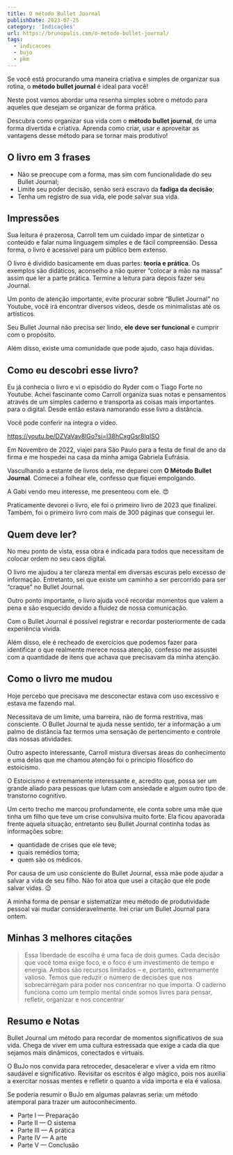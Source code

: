 ```yaml
---
title: O método Bullet Journal
publishDate: 2023-07-25
category: 'Indicações'
url: https://brunopulis.com/o-metodo-bullet-journal/
tags:
  - indicacoes
  - bujo
  - pkm
---
```


Se você está procurando uma maneira criativa e simples de organizar sua rotina, o **método bullet journal** é ideal para você!

Neste post vamos abordar uma resenha simples sobre o método para aqueles que desejam se organizar de forma prática.

Descubra como organizar sua vida com o **método bullet journal**, de uma forma divertida e criativa. Aprenda como criar, usar e aproveitar as vantagens desse método para se tornar mais produtivo!

## O livro em 3 frases

- Não se preocupe com a forma, mas sim com funcionalidade do seu Bullet Journal;
- Limite seu poder decisão, senão será escravo da **fadiga da decisão**;
- Tenha um registro de sua vida, ele pode salvar sua vida.

## Impressões

Sua leitura é prazerosa, Carroll tem um cuidado ímpar de sintetizar o conteúdo e falar numa linguagem simples e de fácil compreensão. Dessa forma, o livro é acessível para um público bem extenso.

O livro é dividido basicamente em duas partes: **teoria e prática**. Os exemplos são didáticos, aconselho a não querer “colocar a mão na massa” assim que ler a parte prática. Termine a leitura para depois fazer seu Journal.

Um ponto de atenção importante, evite procurar sobre “Bullet Journal” no Youtube, você irá encontrar diversos vídeos, desde os minimalistas até os artísticos.

Seu Bullet Journal não precisa ser lindo, **ele deve ser funcional** e cumprir com o propósito.

Além disso, existe uma comunidade que pode ajudo, caso haja dúvidas.

## Como eu descobri esse livro?

Eu já conhecia o livro e vi o episódio do Ryder com o Tiago Forte no Youtube. Achei fascinante como Carroll organiza suas notas e pensamentos através de um simples caderno e transporta as coisas mais importantes para o digital. Desde então estava namorando esse livro a distância.

Você pode conferir na íntegra o vídeo.

<https://youtu.be/DZVaVav8lGo?si=l38hCxgGsr8lqISO>

Em Novembro de 2022, viajei para São Paulo para a festa de final de ano da firma e me hospedei na casa da minha amiga Gabriela Eufrásia.

Vasculhando a estante de livros dela, me deparei com **O Método Bullet Journal**. Comecei a folhear ele, confesso que fiquei empolgando.

A Gabi vendo meu interesse, me presenteou com ele. 😍

Praticamente devorei o livro, ele foi o primeiro livro de 2023 que finalizei. Também, foi o primeiro livro com mais de 300 páginas que consegui ler.

## Quem deve ler?

No meu ponto de vista, essa obra é indicada para todos que necessitam de colocar ordem no seu caos digital.

O livro me ajudou a ter clareza mental em diversas escuras pelo excesso de informação. Entretanto, sei que existe um caminho a ser percorrido para ser “craque” no Bullet Journal.

Outro ponto importante, o livro ajuda você recordar momentos que valem a pena e são esquecido devido a fluidez de nossa comunicação.

Com o Bullet Journal é possível registrar e recordar posteriormente de cada experiência vivida.

Além disso, ele é recheado de exercícios que podemos fazer para identificar o que realmente merece nossa atenção, confesso me assustei com a quantidade de itens que achava que precisavam da minha atenção.

## Como o livro me mudou

Hoje percebo que precisava me desconectar estava com uso excessivo e estava me fazendo mal.

Necessitava de um limite, uma barreira, não de forma restritiva, mas consciente. O Bullet Journal te ajuda nesse sentido, ter a informação a um palmo de distância faz termos uma sensação de pertencimento e controle das nossas atividades.

Outro aspecto interessante, Carroll mistura diversas áreas do conhecimento e uma delas que me chamou atenção foi o princípio filosófico do estoicismo.

O Estoicismo é extremamente interessante e, acredito que, possa ser um grande aliado para pessoas que lutam com ansiedade e algum outro tipo de transtorno cognitivo.

Um certo trecho me marcou profundamente, ele conta sobre uma mãe que tinha um filho que teve um crise convulsiva muito forte. Ela ficou apavorada frente aquela situação, entretanto seu Bullet Journal continha todas as informações sobre:

- quantidade de crises que ele teve;
- quais remédios toma;
- quem são os médicos.

Por causa de um uso consciente do Bullet Journal, essa mãe pode ajudar a salvar a vida de seu filho. Não foi atoa que usei a citação que ele pode salvar vidas. 😉

A minha forma de pensar e sistematizar meu método de produtividade pessoal vai mudar consideravelmente. Irei criar um Bullet Journal para ontem.

## Minhas 3 melhores citações

> Essa liberdade de escolha é uma faca de dois gumes. Cada decisão que você toma exige foco, e o foco é um investimento de tempo e energia. Ambos são recursos limitados – e, portanto, extremamente valioso.
> Temos que reduzir o número de decisões que nos sobrecarregam para poder nos concentrar no que importa.
> O caderno funciona como um templo mental onde somos livres para pensar, refletir, organizar e nos concentrar

## Resumo e Notas

Bullet Journal um método para recordar de momentos significativos de sua vida. Chega de viver em uma cultura estressada que exige a cada dia que sejamos mais dinâmicos, conectados e virtuais.

O BuJo nos convida para retroceder, desacelerar e viver a vida em ritmo saudável e significativo. Revisitar os escritos é algo mágico, pois nos auxilia a exercitar nossas mentes e refletir o quanto a vida importa e ela é valiosa.

Se poderia resumir o BuJo em algumas palavras seria: um método atemporal para trazer um autoconhecimento.

- Parte I — Preparação
- Parte II — O sistema
- Parte III — A prática
- Parte IV — A arte
- Parte V — Conclusão
